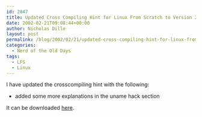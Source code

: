 ```yaml
---
id: 2847
title: Updated Cross Compiling Hint for Linux From Scratch to Version 2.0.1
date: 2002-02-21T09:08:44+00:00
author: Nicholas Dille
layout: post
permalink: /blog/2002/02/21/updated-cross-compiling-hint-for-linux-from-scratch-to-version-2-0-1/
categories:
  - Nerd of the Old Days
tags:
  - LFS
  - Linux
---
```

I have updated the crosscompiling hint with the following:

  * added some more explanations in the uname hack section<!--more-->

It can be downloaded [here](/media/2002/02/2002-02-21-crosscompiling-x86-2.0.1.txt).